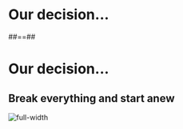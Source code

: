 <!-- .slide: class="transition bg-pink" -->

# Our decision...

##==##

# Our decision...
## Break everything and start anew

![full-width](./assets/images/gene-gallin-E6KM98Q_d4o-unsplash.jpg)
